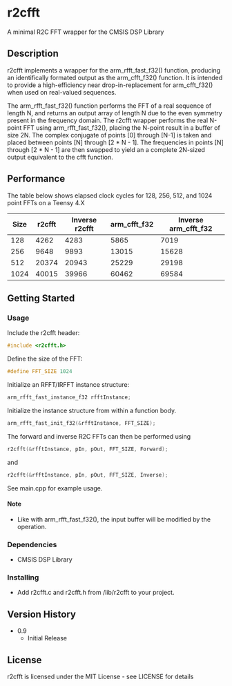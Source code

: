 # r2cfft

A minimal R2C FFT wrapper for the CMSIS DSP Library

## Description

r2cfft implements a wrapper for the arm_rfft_fast_f32() function, producing an identifically formated output as the arm_cfft_f32() function. It is intended to provide a high-efficiency near drop-in-replacement for arm_cfft_f32() when used on real-valued sequences.

The arm_rfft_fast_f32() function performs the FFT of a real sequence of length N, and returns an output array of length N due to the even symmetry present in the frequency domain. The r2cfft wrapper performs the real N-point FFT using arm_rfft_fast_f32(), placing the N-point result in a buffer of size 2N. The complex conjugate of points [0] through [N-1] is taken and placed between points [N] through [2 * N - 1]. The frequencies in points [N] through [2 * N - 1] are then swapped to yield an a complete 2N-sized output equivalent to the cfft function. 

## Performance

The table below shows elapsed clock cycles for 128, 256, 512, and 1024 point FFTs on a Teensy 4.X

| Size | r2cfft | Inverse r2cfft | arm_cfft_f32 | Inverse arm_cfft_f32 |
|------|--------|----------------|--------------|----------------------|
| 128  | 4262   | 4283           | 5865         | 7019                 |
| 256  | 9648   | 9893           | 13015        | 15628                |
| 512  | 20374  | 20943          | 25229        | 29198                | 
| 1024 | 40015  | 39966          | 60462        | 69584                |

## Getting Started

### Usage

Include the r2cfft header:
```c
#include <r2cfft.h>
```

Define the size of the FFT:
```c
#define FFT_SIZE 1024
```

Initialize an RFFT/IRFFT instance structure:
```c
arm_rfft_fast_instance_f32 rfftInstance; 
```

Initialize the instance structure from within a function body.
```c
arm_rfft_fast_init_f32(&rfftInstance, FFT_SIZE);
```

The forward and inverse R2C FFTs can then be performed using
```c
r2cfft(&rfftInstance, pIn, pOut, FFT_SIZE, Forward);
```
and
```c
r2cfft(&rfftInstance, pIn, pOut, FFT_SIZE, Inverse);
```

See main.cpp for example usage.

#### Note

* Like with arm_rfft_fast_f32(), the input buffer will be modified by the operation. 

### Dependencies

* CMSIS DSP Library

### Installing

* Add r2cfft.c and r2cfft.h from /lib/r2cfft to your project. 

## Version History

* 0.9
    * Initial Release

## License

r2cfft is licensed under the MIT License - see LICENSE for details